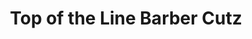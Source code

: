 ---
title: "Top of the Line Barber Cutz"
url: /lake-mary/top-of-the-line-barber-cutz/
shop: hairdresser
---